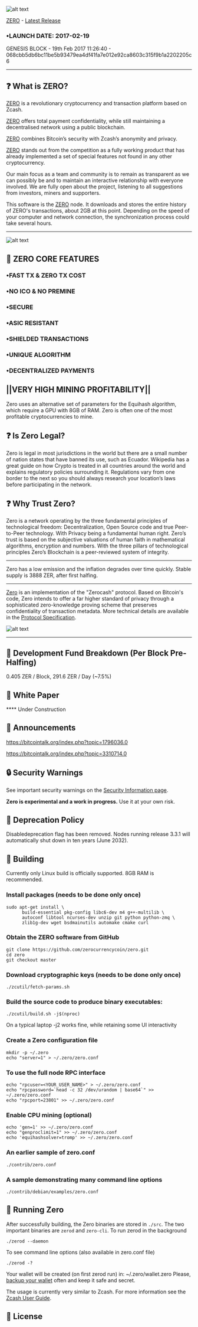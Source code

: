 ![alt text](https://github.com/zerocurrencycoin/Zero/blob/master/art/Zero%20Twitter.jpg?raw=true)

[ZERO](https://zerocurrency.io) - [Latest Release](https://github.com/zerocurrencycoin/Zero/releases/)

### •LAUNCH DATE: 2017-02-19

GENESIS BLOCK - 19th Feb 2017 11:26:40 - 068cbb5db6bc11be5b93479ea4df41fa7e012e92ca8603c315f9b1a2202205c6

------------------------------------------

❓ What is ZERO?
--------------

[ZERO](https://github.com/zerocurrencycoin/Zero/releases/) is a revolutionary cryptocurrency and transaction platform based on Zcash.

[ZERO](https://github.com/zerocurrencycoin/Zero/releases/) offers total payment confidentiality, while still maintaining a decentralised network using a public blockchain.

[ZERO](https://github.com/zerocurrencycoin/Zero/releases/) combines Bitcoin’s security with Zcash’s anonymity and privacy.

[ZERO](https://github.com/zerocurrencycoin/Zero/releases/) stands out from the competition as a fully working product that has already
implemented a set of special features not found in any other cryptocurrency.

Our main focus as a team and community is to remain as transparent as we can possibly be and to maintain an interactive relationship with everyone involved. We are fully open about the project, listening to all suggestions from investors, miners and supporters.

This software is the [ZERO](https://github.com/zerocurrencycoin/Zero/releases/) node. It downloads and stores the entire history of ZERO's transactions, about 2GB at this point.
Depending on the speed of your computer and network connection, the synchronization process could take several hours.

------------------------------------------

![alt text](https://github.com/zerocurrencycoin/Zero/blob/master/art/Zero%20Full%20Logo%20Long%20Black.png?raw=true)


💫 ZERO CORE FEATURES
-------------------

### •FAST TX & ZERO TX COST

### •NO ICO & NO PREMINE

### •SECURE

### •ASIC RESISTANT

### •SHIELDED TRANSACTIONS

### •UNIQUE ALGORITHM

### •DECENTRALIZED PAYMENTS

||VERY HIGH MINING PROFITABILITY||
------------------------------------------
Zero uses an alternative set of parameters for the Equihash algorithm, which require a GPU with 8GB of RAM. Zero is often one of the most profitable cryptocurrencies to mine.


❓ Is Zero Legal?
-------------------
Zero is legal in most jurisdictions in the world but there are a small number of nation states that have banned its use, such as Ecuador. Wikipedia has a great guide on how Crypto is treated in all countries around the world and explains regulatory policies surrounding it. Regulations vary from one border to the next so you should always research your location’s laws before participating in the network.

❓ Why Trust Zero?
-------------------
Zero is a network operating by the three fundamental principles of technological freedom: Decentralization, Open Source code and true Peer-to-Peer technology. With Privacy being a fundamental human right. Zero’s trust is based on the subjective valuations of human faith in mathematical algorithms, encryption and numbers. With the three pillars of technological principles Zero’s Blockchain is a peer-reviewed system of integrity.

--------------
Zero has a low emission and the inflation degrades over time quickly. Stable supply is 3888 ZER, after first halfing.

------------------------------------------

[Zero](https://zero.directory/) is an implementation of the "Zerocash" protocol.
Based on Bitcoin's code, Zero intends to offer a far higher standard of privacy
through a sophisticated zero-knowledge proving scheme that preserves
confidentiality of transaction metadata. More technical details are available
in the [Protocol Specification](https://github.com/zcash/zips/raw/master/protocol/protocol.pdf).

![alt text](https://github.com/zerocurrencycoin/Zero/blob/master/art/algo%20zer%20improv.jfif)

------------------------------------------


🔢 Development Fund Breakdown (Per Block Pre-Halfing)
------------------------------------------
0.405 ZER / Block, 291.6 ZER / Day (~7.5%)



📄 White Paper
-----------------------

**** Under Construction

📣 Announcements
-----------------
https://bitcointalk.org/index.php?topic=1796036.0

https://bitcointalk.org/index.php?topic=3310714.0


🔒 Security Warnings
-----------------
See important security warnings on the
[Security Information page](https://z.cash/support/security/).

**Zero is experimental and a work in progress.** Use it at your own risk.

📒 Deprecation Policy
------------------
Disabledeprecation flag has been removed. Nodes running release 3.3.1 will automatically shut down in ten years (June 2032).


🔧 Building
--------
Currently only Linux build is officially supported.  8GB RAM is recommended.

### Install packages (needs to be done only once)
```
sudo apt-get install \
      build-essential pkg-config libc6-dev m4 g++-multilib \
      autoconf libtool ncurses-dev unzip git python python-zmq \
      zlib1g-dev wget bsdmainutils automake cmake curl
```

### Obtain the ZERO software from GitHub
```
git clone https://github.com/zerocurrencycoin/zero.git
cd zero
git checkout master
```

### Download cryptographic keys (needs to be done only once)
```
./zcutil/fetch-params.sh
```

### Build the source code to produce binary executables:
```
./zcutil/build.sh -j$(nproc)
```
On a typical laptop -j2 works fine, while retaining some UI interactivity

### Create a Zero configuration file
```
mkdir -p ~/.zero
echo "server=1" > ~/.zero/zero.conf
```
### To use the full node RPC interface
```
echo "rpcuser=<YOUR_USER_NAME>" > ~/.zero/zero.conf
echo "rpcpassword=`head -c 32 /dev/urandom | base64`" >> ~/.zero/zero.conf
echo "rpcport=23801" >> ~/.zero/zero.conf
```

### Enable CPU mining (optional)
```
echo 'gen=1' >> ~/.zero/zero.conf
echo "genproclimit=1" >> ~/.zero/zero.conf
echo 'equihashsolver=tromp' >> ~/.zero/zero.conf
```

### An earlier sample of zero.conf
```
./contrib/zero.conf
```
### A sample demonstrating many command line options
```
./contrib/debian/examples/zero.conf
```

🔩 Running Zero
--------------------
After successfully building, the Zero binaries are stored in `./src`. The two important binaries are `zerod` and `zero-cli`.
To run zerod in the background
```
./zerod --daemon
``` 
To see command line options (also available in zero.conf file)
```
./zerod -?
``` 
Your wallet will be created (on first zerod run) in: ~/.zero/wallet.zero
Please, [backup your wallet](https://github.com/zerocurrencycoin/Zero/wiki/Wallet-Backup) often and keep it safe and secret.

The usage is currently very similar to Zcash. For more information see the [Zcash User Guide](https://github.com/zcash/zcash/wiki/1.0-User-Guide#running-zcash).

📜 License
-------
